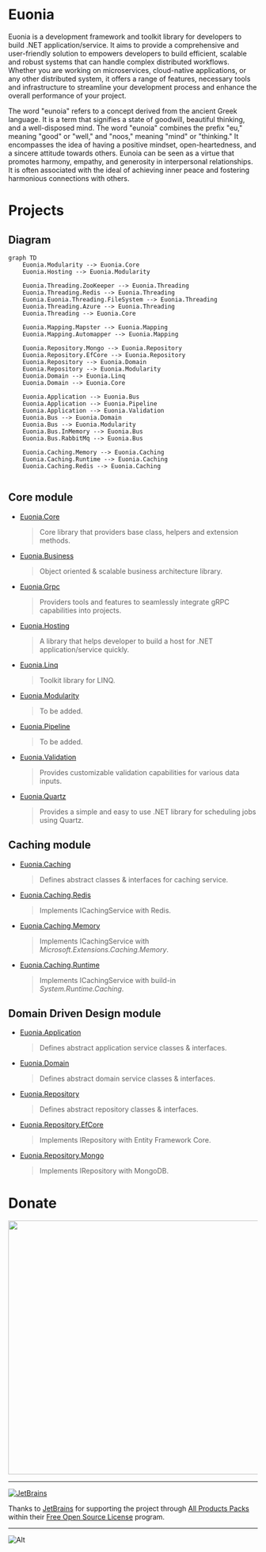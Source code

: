 # Euonia
Euonia is a development framework and toolkit library for developers to build .NET application/service. It aims to provide a comprehensive and user-friendly solution to empowers developers to build efficient, scalable and robust systems that can handle complex distributed workflows. Whether you are working on microservices, cloud-native applications, or any other distributed system, it offers a range of features, necessary tools and infrastructure to streamline your development process and enhance the overall performance of your project.

The word "eunoia" refers to a concept derived from the ancient Greek language. It is a term that signifies a state of goodwill, beautiful thinking, and a well-disposed mind. The word "eunoia" combines the prefix "eu," meaning "good" or "well," and "noos," meaning "mind" or "thinking." It encompasses the idea of having a positive mindset, open-heartedness, and a sincere attitude towards others. Eunoia can be seen as a virtue that promotes harmony, empathy, and generosity in interpersonal relationships. It is often associated with the ideal of achieving inner peace and fostering harmonious connections with others.

# Projects

## Diagram

```mermaid
graph TD
	Euonia.Modularity --> Euonia.Core
	Euonia.Hosting --> Euonia.Modularity

	Euonia.Threading.ZooKeeper --> Euonia.Threading
	Euonia.Threading.Redis --> Euonia.Threading
	Euonia.Euonia.Threading.FileSystem --> Euonia.Threading
	Euonia.Threading.Azure --> Euonia.Threading
	Euonia.Threading --> Euonia.Core
	
	Euonia.Mapping.Mapster --> Euonia.Mapping
	Euonia.Mapping.Automapper --> Euonia.Mapping
	
	Euonia.Repository.Mongo --> Euonia.Repository
	Euonia.Repository.EfCore --> Euonia.Repository
	Euonia.Repository --> Euonia.Domain
	Euonia.Repository --> Euonia.Modularity
	Euonia.Domain --> Euonia.Linq
	Euonia.Domain --> Euonia.Core
	
	Euonia.Application --> Euonia.Bus
	Euonia.Application --> Euonia.Pipeline
	Euonia.Application --> Euonia.Validation
	Euonia.Bus --> Euonia.Domain
	Euonia.Bus --> Euonia.Modularity
	Euonia.Bus.InMemory --> Euonia.Bus
	Euonia.Bus.RabbitMq --> Euonia.Bus
	
	Euonia.Caching.Memory --> Euonia.Caching
	Euonia.Caching.Runtime --> Euonia.Caching
	Euonia.Caching.Redis --> Euonia.Caching
	
```

## Core module
- [Euonia.Core](/Source/Euonia.Core)
  > Core library that providers base class, helpers and extension methods.
- [Euonia.Business](/Source/Euonia.Business)
  > Object oriented & scalable business architecture library.
- [Euonia.Grpc](/Source/Euonia.Grpc)
  
  > Providers tools and features to seamlessly integrate gRPC capabilities into projects.
- [Euonia.Hosting](/Source/Euonia.Hosting)
  > A library that helps developer to build a host for .NET application/service quickly.
- [Euonia.Linq](/Source/Euonia.Linq)
  > Toolkit library for LINQ.
- [Euonia.Modularity](/Source/Euonia.Modularity)
  > To be added.
- [Euonia.Pipeline](/Source/Euonia.Pipeline)
  > To be added.
- [Euonia.Validation](/Source/Euonia.Validation)
  > Provides customizable validation capabilities for various data inputs.
- [Euonia.Quartz](/Source/Euonia.Quartz)
  > Provides a simple and easy to use .NET library for scheduling jobs using Quartz.

## Caching module
- [Euonia.Caching](/Source/Euonia.Caching)
  > Defines abstract classes & interfaces for caching service.
- [Euonia.Caching.Redis](/Source/Euonia.Caching.Redis)
  > Implements ICachingService with Redis.
- [Euonia.Caching.Memory](/Source/Euonia.Caching.Memory)
  > Implements ICachingService with *Microsoft.Extensions.Caching.Memory*.
- [Euonia.Caching.Runtime](/Source/Euonia.Caching.Runtime)
  > Implements ICachingService with build-in *System.Runtime.Caching*.

## Domain Driven Design module
- [Euonia.Application](/Source/Euonia.Application)
  > Defines abstract application service classes & interfaces.
- [Euonia.Domain](/Source/Euonia.Domain)
  > Defines abstract domain service classes & interfaces.
- [Euonia.Repository](/Source/Euonia.Repository)
  > Defines abstract repository classes & interfaces.
- [Euonia.Repository.EfCore](/Source/Euonia.Repository.EfCore)
  > Implements IRepository with Entity Framework Core.
- [Euonia.Repository.Mongo](/Source/Euonia.Repository.Mongo)
  > Implements IRepository with MongoDB.

# Donate
<img alt="" title="donate" width="512" src="https://github.com/realzhaorong/oss/blob/master/donate.png" /> 

---

[![JetBrains](https://resources.jetbrains.com/storage/products/company/brand/logos/jb_beam.svg)](https://www.jetbrains.com/)

Thanks to [JetBrains](https://www.jetbrains.com/) for supporting the project through [All Products Packs](https://www.jetbrains.com/products.html) within their [Free Open Source License](https://www.jetbrains.com/community/opensource) program.

---
![Alt](https://repobeats.axiom.co/api/embed/5dc93c910fbd2dc550495a9325f7bcd0235a6082.svg "Repobeats analytics image")
